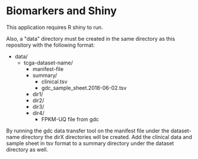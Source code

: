 # Biomarkers and Shiny

This application requires R shiny to run.

Also, a "data" directory must be created in the same directory as this repository
with the following format:

- data/
    - tcga-dataset-name/
        - manifest-file
        - summary/
            - clinical.tsv
            - gdc_sample_sheet.2018-06-02.tsv
        - dir1/
        - dir2/
        - dir3/
        - dir4/
            - FPKM-UQ file from gdc


By running the gdc data transfer tool on the manifest
file under the dataset-name directory the dirX directories
will be created. Add the clinical data and sample sheet
in tsv format to a summary directory under the dataset directory as well.
